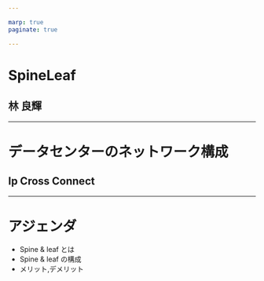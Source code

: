 ```yaml
---

marp: true
paginate: true

---
```


<!-- 
_class: title
_paginate: false
 -->

# SpineLeaf

## 林 良輝
---

<!-- 
_class: title-and-body
-->

# データセンターのネットワーク構成
## Ip Cross Connect

---

<!-- 
_class: title-and-body
-->

# アジェンダ

*  Spine & leaf とは
*  Spine & leaf の構成
*  メリット,デメリット

## 
